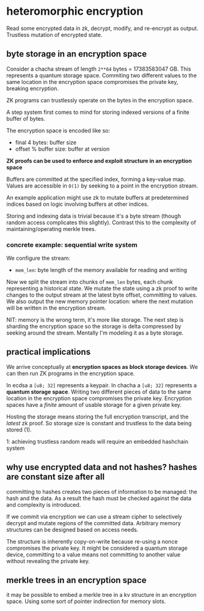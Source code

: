 # heteromorphic encryption

Read some encrypted data in zk, decrypt, modify, and re-encrypt as output. Trustless mutation of encrypted state.

## byte storage in an encryption space

Consider a chacha stream of length `2**64` bytes = 17383583047 GB. This represents a quantum storage space. Commiting two different values to the same location in the encryption space compromises the private key, breaking encryption.

ZK programs can trustlessly operate on the bytes in the encryption space.

A step system first comes to mind for storing indexed versions of a finite buffer of bytes.

The encryption space is encoded like so:
- final 4 bytes: buffer size
- offset % buffer size: buffer at version

**ZK proofs can be used to enforce and exploit structure in an encryption space**

Buffers are committed at the specified index, forming a key-value map. Values are accessible in `O(1)` by seeking to a point in the encryption stream.

An example application might use zk to mutate buffers at predetermined indices based on logic involving buffers at other indices.

Storing and indexing data is trivial because it's a byte stream (though random access complicates this slightly). Contrast this to the complexity of maintaining/operating merkle trees.

### concrete example: sequential write system
We configure the stream:
- `mem_len`: byte length of the memory available for reading and writing

Now we split the stream into chunks of `mem_len` bytes, each chunk representing a historical state. We mutate the state using a zk proof to write changes to the output stream at the latest byte offset, committing to values. We also output the new memory pointer location: where the next mutation will be written in the encryption stream.

NIT: memory is the wrong term, it's more like storage. The next step is sharding the encryption space so the storage is delta compressed by seeking around the stream. Mentally I'm modeling it as a byte storage.

## practical implications

We arrive conceptually at **encryption spaces as block storage devices**. We can then run ZK programs in the encryption space.

In ecdsa a `[u8; 32]` represents a keypair. In chacha a `[u8; 32]` represents a **quantum storage space**. Writing two different pieces of data to the same location in the encryption space compromises the private key. Encryption spaces have a _finite_ amount of usable storage for a given private key.

Hosting the storage means storing the full encryption transcript, and the _latest_ zk proof. So storage size is constant and trustless to the data being stored (1).

1: achieving trustless random reads will require an embedded hashchain system

## why use encrypted data and not hashes? hashes are constant size after all

committing to hashes creates two pieces of information to be managed: the hash and the data. As a result the hash must be checked against the data and complexity is introduced.

If we commit via encryption we can use a stream cipher to selectively decrypt and mutate regions of the committed data. Arbitrary memory structures can be designed based on access needs.

The structure is inherently copy-on-write because re-using a nonce compromises the private key. It might be considered a quantum storage device, committing to a value means not committing to another value without revealing the private key.

## merkle trees in an encryption space

it may be possible to embed a merkle tree in a kv structure in an encryption space. Using some sort of pointer indirection for memory slots.
